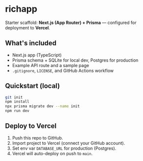 
# richapp

Starter scaffold: **Next.js (App Router) + Prisma** — configured for deployment to **Vercel**.

## What's included
- Next.js app (TypeScript)
- Prisma schema + SQLite for local dev, Postgres for production
- Example API route and a sample page
- `.gitignore`, `LICENSE`, and GitHub Actions workflow

## Quickstart (local)
```bash
git init
npm install
npx prisma migrate dev --name init
npm run dev
```

## Deploy to Vercel
1. Push this repo to GitHub.
2. Import project to Vercel (connect your GitHub account).
3. Set env var `DATABASE_URL` for production (Postgres).
4. Vercel will auto-deploy on push to `main`.
